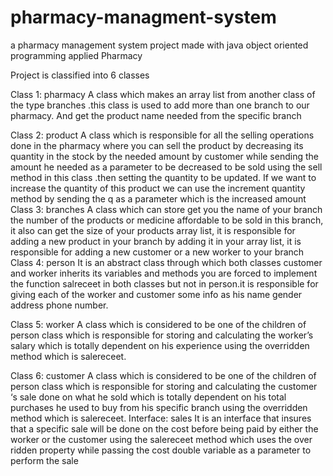 # pharmacy-managment-system
 a pharmacy management system project  made with java   object oriented programming  applied
Pharmacy
 
Project is classified into 6 classes
 
Class 1: pharmacy
A class which makes an array list from another class of the type branches .this class is used to add more than one branch to our pharmacy. And get the product name needed from the specific branch 

Class 2: product
A class which is responsible for all the selling operations done in the pharmacy where you can sell the product by decreasing its quantity in the stock by the needed amount by customer while sending the amount he needed as a parameter to be decreased to be sold using the sell method in this class .then setting the quantity to be updated.  If we want to increase the quantity of this product we can use the increment quantity method by sending the q as a parameter which is the increased amount
Class 3: branches
A class which can store get you the name of your branch the number of the products or medicine affordable to be sold in this branch, it also can get the size of your products array list, it is responsible for adding a new product in your branch by adding it in your array list, it is responsible for adding a new customer or a new worker to your branch 
Class 4: person
It is an abstract class through which both classes customer and worker inherits its variables and methods   you are forced to implement the function salreceet in both classes but not in person.it is responsible for giving each of the worker and customer some info as his name gender address phone number.

Class 5: worker
A class which is considered to be one of the children of person class which is responsible for storing and calculating the worker’s salary which is totally dependent on his experience using the overridden method which is salereceet.

Class 6: customer
A class which is considered to be one of the children of person class which is responsible for storing and calculating the customer ‘s  sale done  on what he sold which is totally dependent on his total purchases   he used to buy from his specific branch using the overridden method which is salereceet.
Interface: sales
It is an interface that insures that a specific sale will be done on the cost before being paid by either the worker or the customer  using the salereceet 
method which uses the over ridden property while 
passing the cost double variable as 
a parameter to perform the sale 

